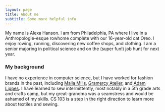```yaml
---
layout: page
title: About me
subtitle: Some more helpful info
---
```


My name is Alexa Hanson. I am from Philadelphia, PA where I live in a Anthropologie-esque rowhome complete with our 16-year-old cat Oreo. I enjoy rowing, running, discovering new coffee shops, and clothing. I am a senior majoring in political science and on the (super fun!) job hunt for next year. 

### My background

I have no experience in computer science, but I have worked for fashion brands in the past, including [Malia Mills](https://www.maliamills.com/?srsltid=AfmBOorYRXstch9DfLI1Q529CKdOw9Es5D6d03I9wETu5-xKHlAL-mn0), [Gramercy Atelier](https://www.gramercy-atelier.com/?srsltid=AfmBOopR7hP_HprL60gj5B2RpEQZiWFKBeW4AJPmRvImV8bNjmHaPfV2), and [Adam Lippes](https://adamlippes.com/?srsltid=AfmBOorlvU8dN-u4ciAbji_E2Ayps3bTnkaEOESG794nhwjPwyZFls6Y). I have learned to sew intermittently, most notably in a 5th grade arts and crafts camp, but my great-grandma was a seamstress and would be ashamed of my skills. CS 103 is a step in the right direction to learn more about textiles and sewing. 
